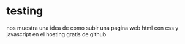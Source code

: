 # testing
nos muestra una idea de como subir una pagina web html con css y javascript en el hosting gratis de github
